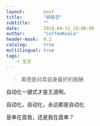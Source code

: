 ```yaml
---
layout:       post
title:        "碎碎念"
subtitle:     ""
date:         2018-04-11 19:00:00
author:       "CoffeeKoala"
header-mask:  0.2
catalog:      true
multilingual: true
tags:
    - 生活
---
```

> 美德是对其自身最好的报酬
> 



自动化一键式才是王道啊。



自动化，自动化，永远都是自动化


是串在盘我，还是我在盘串？